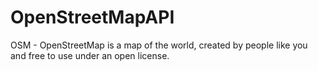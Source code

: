 # OpenStreetMapAPI
OSM - OpenStreetMap is a map of the world, created by people like you and free to use under an open license.
